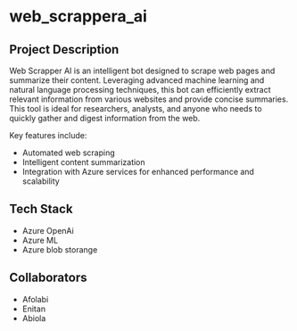 # web_scrappera_ai

## Project Description
Web Scrapper AI is an intelligent bot designed to scrape web pages and summarize their content. Leveraging advanced machine learning and natural language processing techniques, this bot can efficiently extract relevant information from various websites and provide concise summaries. This tool is ideal for researchers, analysts, and anyone who needs to quickly gather and digest information from the web.

Key features include:
- Automated web scraping
- Intelligent content summarization
- Integration with Azure services for enhanced performance and scalability

## Tech Stack
* Azure OpenAi
* Azure ML
* Azure blob storange

## Collaborators
* Afolabi
* Enitan
* Abiola
